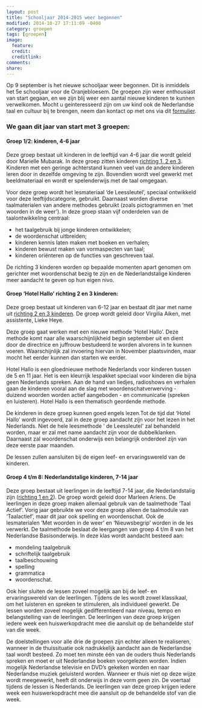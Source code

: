 ```yaml
---
layout: post
title: "Schooljaar 2014-2015 weer begonnen"
modified: 2014-10-27 17:11:09 -0400
category: groepen
tags: [groepen]
image:
  feature: 
  credit: 
  creditlink: 
comments: 
share: 
---
```


Op 9 september is het nieuwe schooljaar weer begonnen. Dit is inmiddels het 5e schooljaar voor de Oranjebloesem. De groepen zijn weer enthousiast van start gegaan, en we zijn blij weer een aantal nieuwe kinderen te kunnen verwelkomen. Mocht u geinteresseerd zijn om uw kind ook de Nederlandse taal en cultuur bij te brengen, neem dan kontact op met ons via dit [formulier](/aanmelden/).

### We gaan dit jaar van start met 3 groepen:

#### Groep 1/2:  kinderen, 4-6 jaar 
Deze groep bestaat uit kinderen in de leeftijd van 4-6 jaar die wordt geleid door Marielle Mubarak. In deze groep zitten kinderen [richting 1, 2 en 3](/school/#de-onderwijsgroepen). Kinderen met een geringe achterstand kunnen veel van de andere kinderen leren door in dezelfde omgeving te zijn. Bovendien wordt veel gewerkt met beeldmateriaal en wordt er spelenderwijs met de taal omgegaan. 

Voor deze groep wordt het lesmateriaal ‘de Leessleutel’, speciaal ontwikkeld voor deze leeftijdscategorie, gebruikt. Daarnaast worden diverse taalmaterialen van andere methodes gebruikt (zoals pictogrammen en ‘met woorden in de weer’). 
In deze groep staan vijf onderdelen van de taalontwikkeling centraal: 
- het taalgebruik bij jonge kinderen ontwikkelen; 
- de woordenschat uitbreiden; 
- kinderen kennis laten maken met boeken en verhalen; 
- kinderen bewust maken van vormaspecten van taal; 
- kinderen oriënteren op de functies van geschreven taal. 

De richting 3 kinderen worden op bepaalde momenten apart genomen om gerichter met woordenschat bezig te zijn en de Nederlandstalige kinderen meer aandacht te geven op hun eigen nivo. 
 
#### Groep ‘Hotel Hallo’ richting 2 en 3 kinderen:
Deze groep bestaat uit kinderen van 6-12 jaar en bestaat dit jaar met name uit [richting 2 en 3 kinderen](/school/#de-onderwijsgroepen). De groep wordt geleid door Virgilia Aiken, met assistente, Lieke Heye.

Deze groep gaat werken met een nieuwe methode ‘Hotel Hallo’. Deze methode komt naar alle waarschijnlijkheid begin september uit en dient door de directrice en juffrouw bestudeerd te worden alvorens in te kunnen voeren. Waarschijnlijk zal invoering hiervan  in November plaatsvinden, maar mocht het eerder kunnen dan starten we eerder.

Hotel Hallo is een gloednieuwe methode Nederlands voor kinderen tussen de 5 en 11 jaar. Het  is een kleurrijk lespakket speciaal voor kinderen die bijna geen Nederlands spreken. Aan de hand van liedjes, radioshows en verhalen gaan de kinderen vooral aan de slag met woordenschatverwerving - duizend woorden worden actief aangeboden - en communicatie (spreken en luisteren). Hotel Hallo is een thematisch geordende methode.

De kinderen in deze groep kunnen goed engels lezen.Tot de tijd dat ‘Hotel Hallo’ wordt ingevoerd, zal in deze groep aandacht zijn voor het lezen in het Nederlands. Niet de hele leesmethode ‘ de Leessleutel’  zal behandeld worden, maar er zal met name aandacht zijn voor de dubbelklanken. Daarnaast zal woordenschat onderwijs een belangrijk onderdeel zijn van deze eerste paar maanden.

De lessen zullen aansluiten bij de eigen leef- en ervaringswereld van de kinderen.

#### Groep 4 t/m 8: Nederlandstalige kinderen, 7-14 jaar 
Deze groep bestaat uit leerlingen in de leeftijd 7-14 jaar, die Nederlandstalig zijn ([richting 1 en 2](/school/#de-onderwijsgroepen)). 
De groep wordt geleid door Marleen Ariens. De leerlingen in deze groep maken allemaal gebruik van de taalmethode ‘Taal Actief’. Vorig jaar gebruikte we voor deze groep alleen de taalmodule van ‘Taalactief’, maar dit jaar ook spelling en woordenschat. Ook de lesmaterialen ‘Met woorden in de weer’ en ‘Nieuwsbegrip’ worden in de les verwerkt. De taalmethode beslaat de leergangen van groep 4 t/m 8 van het Nederlandse Basisonderwijs. In deze klas wordt aandacht besteed aan: 
-  mondeling taalgebruik 
-  schriftelijk taalgebruik 
-  taalbeschouwing 
-  spelling
-  grammatica
-  woordenschat. 

Ook hier sluiten de lessen zoveel mogelijk aan bij de leef- en ervaringswereld van de leerlingen. Tijdens de les wordt zowel klassikaal, om het luisteren en spreken te stimuleren, als individueel gewerkt. De lessen worden zoveel mogelijk gedifferentieerd naar niveau, tempo en belangstelling van de leerlingen. De leerlingen van deze groep krijgen iedere week een huiswerkopdracht mee die aansluit op de behandelde stof van die week. 


De doelstellingen voor alle drie de groepen zijn echter alleen te realiseren, wanneer in de thuissituatie ook nadrukkelijk aandacht aan de Nederlandse taal wordt besteed. Zo moet ten minste één van de ouders thuis Nederlands spreken en moet er uit Nederlandse boeken voorgelezen worden. Indien mogelijk Nederlandse televisie en DVD’s gekeken worden en naar Nederlandse muziek geluisterd worden. Wanneer er thuis niet op deze wijze wordt meegewerkt,  heeft dit onderwijs in deze vorm geen zin. De voertaal tijdens de lessen is Nederlands. De leerlingen van deze groep krijgen iedere week een huiswerkopdracht mee die aansluit op de behandelde stof van die week. 
